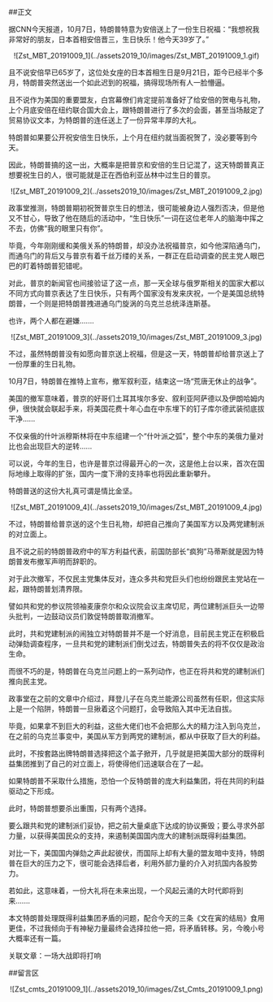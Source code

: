 ##正文

据CNN今天报道，10月7日，特朗普特意为安倍送上了一份生日祝福：“我想祝我非常好的朋友，日本首相安倍晋三，生日快乐！他今天39岁了。”

 <div align="center">![Zst_MBT_20191009_1](../assets2019_10/images/Zst_MBT_20191009_1.gif)</div>

且不说安倍早已65岁了，这位处女座的日本首相生日是9月21日，距今已经半个多月，特朗普突然送出一个如此迟到的祝福，搞得现场所有人一脸懵逼。

且不说作为美国的重要盟友，白宫幕僚们肯定提前准备好了给安倍的贺电与礼物，上个月底安倍在纽约联合国大会上，跟特朗普进行了多次的会面，甚至当场敲定了贸易协议文本，为特朗普的连任送上了一份异常丰厚的大礼。

特朗普如果要公开祝安倍生日快乐，上个月在纽约就当面祝贺了，没必要等到今天。

因此，特朗普搞的这一出，大概率是把普京和安倍的生日记混了，这天特朗普真正想要祝生日的人，很可能就是正在西伯利亚丛林中过生日的普京。

 <div align="center">![Zst_MBT_20191009_2](../assets2019_10/images/Zst_MBT_20191009_2.jpg)</div>

政事堂推测，特朗普期初祝贺普京生日的想法，很可能被身边人强烈否决，但是他又不甘心，导致了他在随后的活动中，“生日快乐”一词在这位老年人的脑海中挥之不去，仿佛“我的眼里只有你”。

毕竟，今年刚刚缓和美俄关系的特朗普，却没办法祝福普京，如今他深陷通乌门，而通乌门的背后又与普京有着千丝万缕的关系，一群正在启动调查的民主党人眼巴巴的盯着特朗普犯错呢。

对此，普京的新闻官也间接验证了这一点，那一天全球与俄罗斯相关的国家大都以不同方式向普京表达了生日快乐，只有两个国家没有发来庆祝，一个是美国总统特朗普，一个则是把特朗普拽进通乌门旋涡的乌克兰总统泽连斯基。

也许，两个人都在避嫌.......

 <div align="center">![Zst_MBT_20191009_3](../assets2019_10/images/Zst_MBT_20191009_3.jpg)</div>

不过，虽然特朗普没有如愿向普京送上祝福，但是这一天，特朗普却给普京送上了一份厚重的生日礼物。

10月7日，特朗普在推特上宣布，撤军叙利亚，结束这一场“荒唐无休止的战争”。

美国的撤军意味着，普京的好哥们土耳其埃尔多安、叙利亚阿萨德以及伊朗哈姆内伊，很快就会联起手来，将美国花费十年心血在中东埋下的钉子库尔德武装彻底拔干净......

不仅亲俄的什叶派穆斯林将在中东组建一个“什叶派之弧”，整个中东的美俄力量对比也会出现巨大的逆转......

可以说，今年的生日，也许是普京过得最开心的一次，这是他上台以来，首次在国际地缘上取得的扩张，国内一度下滑的支持率也将因此重新攀升。

特朗普送的这份大礼真可谓是情比金坚。

 <div align="center">![Zst_MBT_20191009_4](../assets2019_10/images/Zst_MBT_20191009_4.jpg)</div>

不过，特朗普给普京送的这个生日礼物，却把自己推向了美国军方以及两党建制派的对立面上。

且不说之前的特朗普政府中的军方利益代表，前国防部长“疯狗”马蒂斯就是因为特朗普发布撤军声明而辞职的。

对于此次撤军，不仅民主党集体反对，连众多共和党巨头们也纷纷跟民主党站在一起，跟特朗普划清界限。

譬如共和党的参议院领袖麦康奈尔和众议院会议主席切尼，两位建制派巨头一边带头批判，一边鼓动议员们敦促特朗普取消撤军。

此时，共和党建制派的闹独立对特朗普并不是一个好消息，目前民主党正在积极启动弹劾调查程序，一旦共和党的建制派们倒戈过去，特朗普失去的将不仅仅是政治生命。

而很不巧的是，特朗普在乌克兰问题上的一系列动作，也正在将共和党的建制派们推向民主党。

政事堂在之前的文章中介绍过，拜登儿子在乌克兰能源公司虽然有任职，但这实际上是一个陷阱，特朗普一旦揪着这个问题打，会导致陷入其中无法自拔。

毕竟，如果拿不到巨大的利益，这些大佬们也不会把那么大的精力注入到乌克兰，在之前的乌克兰事变中，美国从军方到两党的建制派，都从中获取了巨大的利益。

此时，不按套路出牌特朗普选择把这个盖子掀开，几乎就是把美国大部分的既得利益集团推到了自己的对立面上，将使得他们迅速联合在了一起。

如果特朗普不采取什么措施，恐怕一个反特朗普的庞大利益集团，将在共同的利益驱动之下形成。

此时，特朗普想要杀出重围，只有两个选择。

要么跟共和党的建制派们妥协，把之前大量桌底下达成的协议撕毁；要么寻求外部力量，以获得美国民众的支持，来遏制美国国内庞大的建制派既得利益集团。

对比一下，美国国内弹劾之声此起彼伏，而国际上却有大量的盟友暗中支持，特朗普在巨大的压力之下，很可能会选择后者，利用外部力量的介入对抗国内各股势力。

若如此，这意味着，一份大礼将在未来出现，一个风起云涌的大时代即将到来.......

本文特朗普处理既得利益集团矛盾的问题，配合今天的三条《文在寅的结局》食用更佳，不过我倾向于有神秘力量最终会选择拉他一把，将矛盾转移。另，今晚小号大概率还有一篇。

关联文章：一场大战即将打响

##留言区
 <div align="center">![Zst_cmts_20191009_1](../assets2019_10/images/Zst_Cmts_20191009_1.png)</div>